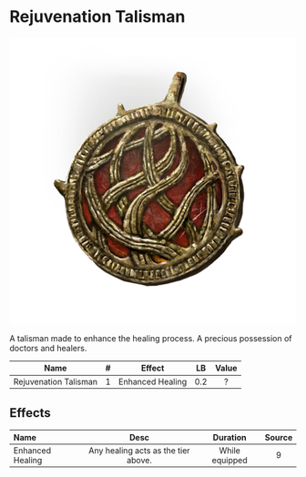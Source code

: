 # Rejuvenation Talisman

![Copyrighted Image](RejuvenationTalisman.png)



A talisman made to enhance the healing process. A precious possession of doctors and healers.



|         Name         | # |      Effect      | LB | Value |
| :-------------------: | :-: | :--------------: | :-: | :---: |
| Rejuvenation Talisman | 1 | Enhanced Healing | 0.2 |   ?   |

## Effects

| Name             |               Desc               |    Duration    | Source |
| :--------------- | :---------------------------------: | :------------: | :-----------: |
| Enhanced Healing | Any healing acts as the tier above. | While equipped |       9       |
